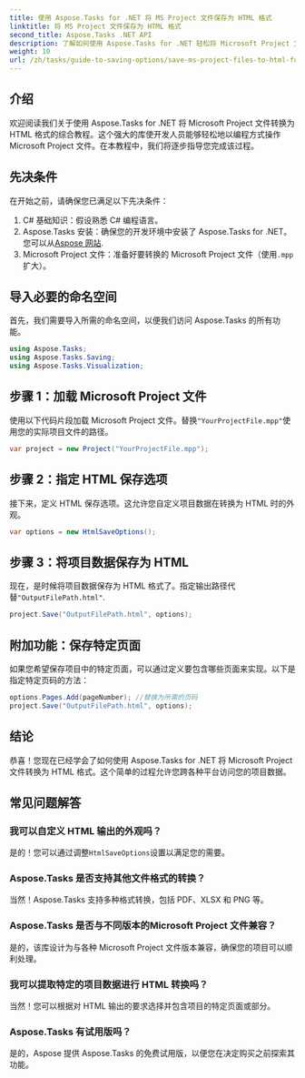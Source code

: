 ```yaml
---
title: 使用 Aspose.Tasks for .NET 将 MS Project 文件保存为 HTML 格式
linktitle: 将 MS Project 文件保存为 HTML 格式
second_title: Aspose.Tasks .NET API
description: 了解如何使用 Aspose.Tasks for .NET 轻松将 Microsoft Project 文件 (.mpp) 转换为 HTML 格式。本综合教程提供分步说明，包括如何加载项目文件、自定义 HTML 输出以及保存特定页面。
weight: 10
url: /zh/tasks/guide-to-saving-options/save-ms-project-files-to-html-format/
---
```

## 介绍

欢迎阅读我们关于使用 Aspose.Tasks for .NET 将 Microsoft Project 文件转换为 HTML 格式的综合教程。这个强大的库使开发人员能够轻松地以编程方式操作 Microsoft Project 文件。在本教程中，我们将逐步指导您完成该过程。

## 先决条件

在开始之前，请确保您已满足以下先决条件：

1. C# 基础知识：假设熟悉 C# 编程语言。
2.  Aspose.Tasks 安装：确保您的开发环境中安装了 Aspose.Tasks for .NET。您可以从[Aspose 网站](https://www.aspose.com).
3. Microsoft Project 文件：准备好要转换的 Microsoft Project 文件（使用`.mpp`扩大）。

## 导入必要的命名空间

首先，我们需要导入所需的命名空间，以便我们访问 Aspose.Tasks 的所有功能。

```csharp
using Aspose.Tasks;
using Aspose.Tasks.Saving;
using Aspose.Tasks.Visualization;
```

## 步骤 1：加载 Microsoft Project 文件

使用以下代码片段加载 Microsoft Project 文件。替换`"YourProjectFile.mpp"`使用您的实际项目文件的路径。

```csharp
var project = new Project("YourProjectFile.mpp");
```

## 步骤 2：指定 HTML 保存选项

接下来，定义 HTML 保存选项。这允许您自定义项目数据在转换为 HTML 时的外观。

```csharp
var options = new HtmlSaveOptions();
```

## 步骤 3：将项目数据保存为 HTML

现在，是时候将项目数据保存为 HTML 格式了。指定输出路径代替`"OutputFilePath.html"`.

```csharp
project.Save("OutputFilePath.html", options);
```

## 附加功能：保存特定页面

如果您希望保存项目中的特定页面，可以通过定义要包含哪些页面来实现。以下是指定特定页码的方法：

```csharp
options.Pages.Add(pageNumber); //替换为所需的页码
project.Save("OutputFilePath.html", options);
```

## 结论

恭喜！您现在已经学会了如何使用 Aspose.Tasks for .NET 将 Microsoft Project 文件转换为 HTML 格式。这个简单的过程允许您跨各种平台访问您的项目数据。

## 常见问题解答

### 我可以自定义 HTML 输出的外观吗？
是的！您可以通过调整`HtmlSaveOptions`设置以满足您的需要。

### Aspose.Tasks 是否支持其他文件格式的转换？
当然！Aspose.Tasks 支持多种格式转换，包括 PDF、XLSX 和 PNG 等。

### Aspose.Tasks 是否与不同版本的Microsoft Project 文件兼容？
是的，该库设计为与各种 Microsoft Project 文件版本兼容，确保您的项目可以顺利处理。

### 我可以提取特定的项目数据进行 HTML 转换吗？
当然！您可以根据对 HTML 输出的要求选择并包含项目的特定页面或部分。

### Aspose.Tasks 有试用版吗？
是的，Aspose 提供 Aspose.Tasks 的免费试用版，以便您在决定购买之前探索其功能。